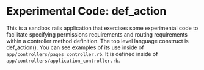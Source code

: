 # Experimental Code: def_action
This is a sandbox rails application that exercises some experimental code to facilitate
specifying permissions requirements and routing requirements within a controller method
definition. The top level language construct is def_action(). You can see examples of its use inside of
`app/controllers/pages_controller.rb`. It is defined inside of `app/controllers/application_controller.rb`.